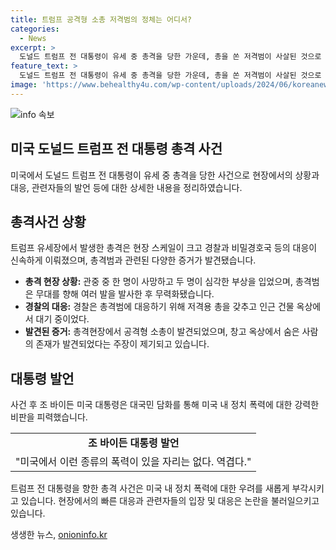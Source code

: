 ```yaml
---
title: 트럼프 공격형 소총 저격범의 정체는 어디서?
categories:
  - News
excerpt: >
  도널드 트럼프 전 대통령이 유세 중 총격을 당한 가운데, 총을 쏜 저격범이 사살된 것으로 확인되었습니다. 트럼프는 안전한 상태이며, 공격으로 한 명이 사망하고 두 명이 심각한 부상을 입었습니다. 대통령 조 바이든은 이를 규탄하며 폭력으로는 나라를 통합할 수 없다고 강조했습니다. 현재 관련된 사진과 영상이 SNS에 공유되고 있습니다.
feature_text: >
  도널드 트럼프 전 대통령이 유세 중 총격을 당한 가운데, 총을 쏜 저격범이 사살된 것으로 확인되었습니다. 트럼프는 안전한 상태이며, 공격으로 한 명이 사망하고 두 명이 심각한 부상을 입었습니다. 대통령 조 바이든은 이를 규탄하며 폭력으로는 나라를 통합할 수 없다고 강조했습니다. 현재 관련된 사진과 영상이 SNS에 공유되고 있습니다.
image: 'https://www.behealthy4u.com/wp-content/uploads/2024/06/koreanews.jpg'
---
```


<p><img src="https://www.behealthy4u.com/wp-content/uploads/2024/06/koreanews.jpg" alt="info 속보" /></p>

<h2 data-ke-size="size26">미국 도널드 트럼프 전 대통령 총격 사건</h2>

<p data-ke-size="size16">미국에서 도널드 트럼프 전 대통령이 유세 중 총격을 당한 사건으로 현장에서의 상황과 대응, 관련자들의 발언 등에 대한 상세한 내용을 정리하였습니다.</p>

<h2 data-ke-size="size24">총격사건 상황</h2>

<p data-ke-size="size16">트럼프 유세장에서 발생한 총격은 현장 스케일이 크고 경찰과 비밀경호국 등의 대응이 신속하게 이뤄졌으며, 총격범과 관련된 다양한 증거가 발견됐습니다.</p>

<ul>
    <li><b>총격 현장 상황:</b> 관중 중 한 명이 사망하고 두 명이 심각한 부상을 입었으며, 총격범은 무대를 향해 여러 발을 발사한 후 무력화됐습니다.</li>
    <li><b>경찰의 대응:</b> 경찰은 총격범에 대응하기 위해 저격용 총을 갖추고 인근 건물 옥상에서 대기 중이었다.</li>
    <li><b>발견된 증거:</b> 총격현장에서 공격형 소총이 발견되었으며, 창고 옥상에서 숨은 사람의 존재가 발견되었다는 주장이 제기되고 있습니다.</li>
</ul>

<h2 data-ke-size="size24">대통령 발언</h2>

<p data-ke-size="size16">사건 후 조 바이든 미국 대통령은 대국민 담화를 통해 미국 내 정치 폭력에 대한 강력한 비판을 피력했습니다.</p>

<table>
    <tr>
        <td style="text-align: center; height: 17px;"><b>조 바이든 대통령 발언</b></td>
    </tr>
    <tr>
        <td style="text-align: center; height: 17px;">"미국에서 이런 종류의 폭력이 있을 자리는 없다. 역겹다."</td>
    </tr>
</table>

<p data-ke-size="size16">트럼프 전 대통령을 향한 총격 사건은 미국 내 정치 폭력에 대한 우려를 새롭게 부각시키고 있습니다. 현장에서의 빠른 대응과 관련자들의 입장 및 대응은 논란을 불러일으키고 있습니다.</p>
생생한 뉴스, <a href="https://onioninfo.kr" rel="dofollow">onioninfo.kr</a>


